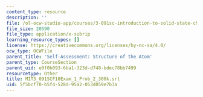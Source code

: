 ```yaml
---
content_type: resource
description: ''
file: /ol-ocw-studio-app/courses/3-091sc-introduction-to-solid-state-chemistry-fall-2010/5f5bcf70b5f4528d95a2053d059e7b3a_MIT3_091SCF10Exam_1_Prob_2_300k.vtt
file_size: 20590
file_type: application/x-subrip
learning_resource_types: []
license: https://creativecommons.org/licenses/by-nc-sa/4.0/
ocw_type: OCWFile
parent_title: 'Self-Assessment: Structure of the Atom'
parent_type: CourseSection
parent_uid: e0f0b093-6ba1-323d-d748-bdec78bb7499
resourcetype: Other
title: MIT3_091SCF10Exam_1_Prob_2_300k.srt
uid: 5f5bcf70-b5f4-528d-95a2-053d059e7b3a
---
```

